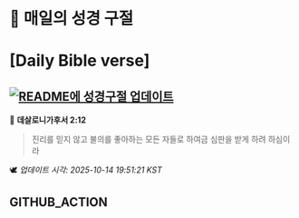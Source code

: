 # 🙏 매일의 성경 구절
# [Daily Bible verse]
## [![README에 성경구절 업데이트](https://github.com/DONGSUKA/first_test/actions/workflows/update-readme-bible.yml/badge.svg)](https://github.com/DONGSUKA/first_test/actions/workflows/update-readme-bible.yml)
<!-- START_BIBLE_VERSE -->
📖 **데살로니가후서 2:12**
> 진리를 믿지 않고 불의를 좋아하는 모든 자들로 하여금 심판을 받게 하려 하심이라

🕊️ _업데이트 시각: 2025-10-14 19:51:21 KST_
  <!-- END_BIBLE_VERSE -->
## GITHUB_ACTION
